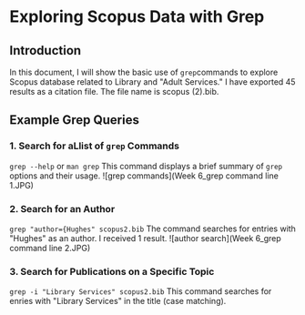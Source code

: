 # Exploring Scopus Data with Grep
## Introduction

In this document, I will show the basic use of `grep`commands to explore Scopus database related to Library and "Adult Services." I have exported 45 results as a citation file. The file name is scopus (2).bib.

## Example Grep Queries

### 1. Search for aLlist of `grep` Commands
`grep --help` or `man grep`
This command displays a brief summary of `grep` options and their usage.
![grep commands](Week 6_grep command line 1.JPG)
### 2. Search for an Author
`grep "author={Hughes" scopus2.bib`
The command searches for entries with "Hughes" as an author. I received 1 result.
![author search](Week 6_grep command line 2.JPG)
### 3. Search for Publications on a Specific Topic
`grep -i "Library Services" scopus2.bib`
This command searches for enries with "Library Services" in the title (case matching).


